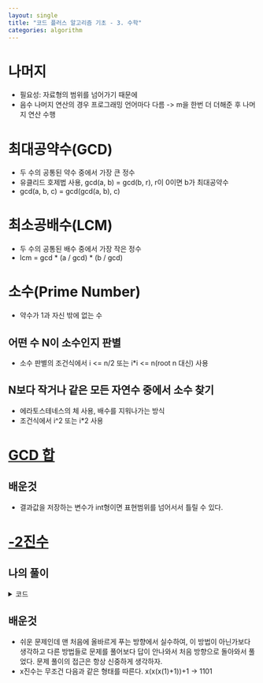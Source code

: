 ```yaml
---
layout: single
title: "코드 플러스 알고리즘 기초 - 3. 수학"
categories: algorithm
---
```


# 나머지
* 필요성: 자료형의 범위를 넘어가기 때문에
* 음수 나머지 연산의 경우 프로그래밍 언어마다 다름 -> m을 한번 더 더해준 후 나머지 연산 수행


# 최대공약수(GCD)
* 두 수의 공통된 약수 중에서 가장 큰 정수
* 유클리드 호제법 사용, gcd(a, b) = gcd(b, r), r이 0이면 b가 최대공약수
* gcd(a, b, c) = gcd(gcd(a, b), c)


# 최소공배수(LCM)
* 두 수의 공통된 배수 중에서 가장 작은 정수
* lcm = gcd * (a / gcd) * (b / gcd)


# 소수(Prime Number)
* 약수가 1과 자신 밖에 없는 수

## 어떤 수 N이 소수인지 판별
* 소수 판별의 조건식에서 i <= n/2 또는 i*i <= n(root n 대신) 사용 

## N보다 작거나 같은 모든 자연수 중에서 소수 찾기
* 에라토스테네스의 체 사용, 배수를 지워나가는 방식
* 조건식에서 i^2 또는 i*2 사용

# [GCD 합](https://www.acmicpc.net/problem/9613)
## 배운것
* 결과값을 저장하는 변수가 int형이면 표현범위를 넘어서서 틀릴 수 있다.

# [-2진수](https://www.acmicpc.net/problem/2089)
## 나의 풀이
<details markdown="1">
<summary>코드</summary>

```c++
#include <iostream>
#include <string>

using namespace std;

int main()
{
    int num = 0, q = 0, r = 0;
    string str = "";

    cin >> num;

    if(num == 0)
    {
        cout << 0;
        return 0;
    }
    while(num != 0)
    {
        q = num / -2;
        r = num % -2;

        if(r == -1)
        {
            q+=1;
            r+=2;
        }
        num = q;
        str += to_string(r);
    }


    for(int i = str.length()-1; i >= 0; i--)
    {
        cout << str[i];
    }

    return 0;
}
```
</details>

## 배운것
* 쉬운 문제인데 맨 처음에 올바르게 푸는 방향에서 실수하여, 이 방법이 아닌가보다 생각하고 다른 방법들로 문제를 풀어보다 답이 안나와서 처음 방향으로 돌아와서 풀었다. 문제 풀이의 접근은 항상 신중하게 생각하자.
* x진수는 무조건 다음과 같은 형태를 따른다. x(x(x(1)+1))+1 -> 1101